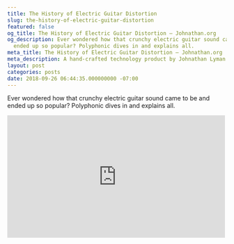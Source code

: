 ```yaml
---
title: The History of Electric Guitar Distortion
slug: the-history-of-electric-guitar-distortion
featured: false
og_title: The History of Electric Guitar Distortion – Johnathan.org
og_description: Ever wondered how that crunchy electric guitar sound came to be and
  ended up so popular? Polyphonic dives in and explains all.
meta_title: The History of Electric Guitar Distortion – Johnathan.org
meta_description: A hand-crafted technology product by Johnathan Lyman
layout: post
categories: posts
date: 2018-09-26 06:44:35.000000000 -07:00
---
```


Ever wondered how that crunchy electric guitar sound came to be and ended up so popular? Polyphonic dives in and explains all.

<iframe loading="lazy" width="500" height="281" src="https://www.youtube.com/embed/iYU90XajYmU?feature=oembed" frameborder="0" allow="autoplay; encrypted-media" allowfullscreen=""></iframe>
